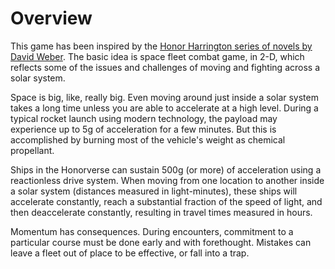 
Overview
========

This game has been inspired by the [Honor Harrington series of novels by
David Weber](https://en.m.wikipedia.org/wiki/Honorverse#Setting).  The
basic idea is space fleet combat game, in 2-D, which reflects some of
the issues and challenges of moving and fighting across a solar system.

Space is big, like, really big.  Even moving around just inside a solar
system takes a long time unless you are able to accelerate at a high
level.  During a typical rocket launch using modern technology, the
payload may experience up to 5g of acceleration for a few minutes.
But this is accomplished by burning most of the vehicle's weight as
chemical propellant.

Ships in the Honorverse can sustain 500g (or more) of acceleration
using a reactionless drive system.  When moving from one location to
another inside a solar system (distances measured in light-minutes),
these ships will accelerate constantly, reach a substantial
fraction of the speed of light, and then deaccelerate constantly,
resulting in travel times measured in hours.

Momentum has consequences.  During encounters, commitment to a
particular course must be done early and with forethought.  Mistakes
can leave a fleet out of place to be effective, or fall into a trap.

